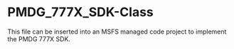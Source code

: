 # PMDG_777X_SDK-Class
This file can be inserted into an MSFS managed code project to implement the PMDG 777X SDK.
